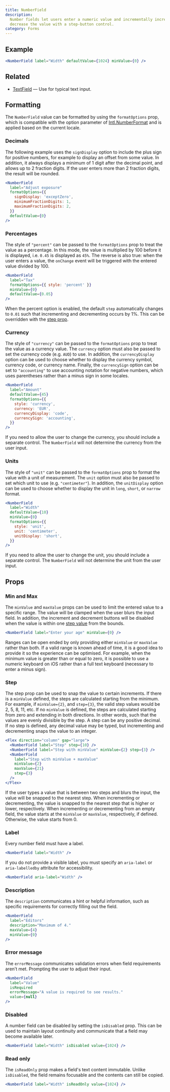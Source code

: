 ```yaml
---
title: NumberField
description:
  Number fields let users enter a numeric value and incrementally increase or
  decrease the value with a step-button control.
category: Forms
---
```


## Example

```jsx {% live=true %}
<NumberField label="Width" defaultValue={1024} minValue={0} />
```

## Related

- [TextField](/package/text-field) — Use for typical text input.

## Formatting

The `NumberField` value can be formatted by using the `formatOptions` prop,
which is compatible with the option parameter of
[Intl.NumberFormat](https://developer.mozilla.org/en-US/docs/Web/JavaScript/Reference/Global_Objects/NumberFormat)
and is applied based on the current locale.

### Decimals

The following example uses the `signDisplay` option to include the plus sign for
positive numbers, for example to display an offset from some value. In addition,
it always displays a minimum of 1 digit after the decimal point, and allows up
to 2 fraction digits. If the user enters more than 2 fraction digits, the result
will be rounded.

```jsx {% live=true %}
<NumberField
  label="Adjust exposure"
  formatOptions={{
    signDisplay: 'exceptZero',
    minimumFractionDigits: 1,
    maximumFractionDigits: 2,
  }}
  defaultValue={0}
/>
```

### Percentages

The style of `"percent"` can be passed to the `formatOptions` prop to treat the
value as a percentage. In this mode, the value is multiplied by 100 before it is
displayed, i.e. `0.45` is displayed as `45%`. The reverse is also true: when the
user enters a value, the `onChange` event will be triggered with the entered
value divided by 100.

```jsx {% live=true %}
<NumberField
  label="Tax"
  formatOptions={{ style: 'percent' }}
  minValue={0}
  defaultValue={0.05}
/>
```

When the percent option is enabled, the default `step` automatically changes to
`0.01` such that incrementing and decrementing occurs by 1%. This can be
overridden with the [step prop](#step).

### Currency

The style of `"currency"` can be passed to the `formatOptions` prop to treat the
value as a currency value. The `currency` option must also be passed to set the
currency code (e.g. `AUD`) to use. In addition, the `currencyDisplay` option can
be used to choose whether to display the currency symbol, currency code, or
currency name. Finally, the `currencySign` option can be set to `"accounting"`
to use accounting notation for negative numbers, which uses parentheses rather
than a minus sign in some locales.

```jsx {% live=true %}
<NumberField
  label="Amount"
  defaultValue={45}
  formatOptions={{
    style: 'currency',
    currency: 'EUR',
    currencyDisplay: 'code',
    currencySign: 'accounting',
  }}
/>
```

If you need to allow the user to change the currency, you should include a
separate control. The `NumberField` will not determine the currency from the
user input.

### Units

The style of `"unit"` can be passed to the `formatOptions` prop to format the
value with a unit of measurement. The `unit` option must also be passed to set
which unit to use (e.g. `"centimeter"`). In addition, the `unitDisplay` option
can be used to choose whether to display the unit in `long`, `short`, or
`narrow` format.

```jsx {% live=true %}
<NumberField
  label="Width"
  defaultValue={10}
  minValue={0}
  formatOptions={{
    style: 'unit',
    unit: 'centimeter',
    unitDisplay: 'short',
  }}
/>
```

If you need to allow the user to change the unit, you should include a separate
control. The `NumberField` will not determine the unit from the user input.

## Props

### Min and Max

The `minValue` and `maxValue` props can be used to limit the entered value to a
specific range. The value will be clamped when the user blurs the input field.
In addition, the increment and decrement buttons will be disabled when the value
is within one [step value](#step) from the bounds.

```jsx {% live=true %}
<NumberField label="Enter your age" minValue={0} />
```

Ranges can be open ended by only providing either `minValue` or `maxValue`
rather than both. If a valid range is known ahead of time, it is a good idea to
provide it so the experience can be optimised. For example, when the minimum
value is greater than or equal to zero, it is possible to use a numeric keyboard
on iOS rather than a full text keyboard (necessary to enter a minus sign).

### Step

The step prop can be used to snap the value to certain increments. If there is a
`minValue` defined, the steps are calculated starting from the minimum. For
example, if `minValue={2}`, and `step={3}`, the valid step values would be 2, 5,
8, 11, etc. If no `minValue` is defined, the steps are calculated starting from
zero and extending in both directions. In other words, such that the values are
evenly divisible by the step. A step can be any positive decimal. If no step is
defined, any decimal value may be typed, but incrementing and decrementing snaps
the value to an integer.

```jsx {% live=true %}
<Flex direction="column" gap="large">
  <NumberField label="Step" step={10} />
  <NumberField label="Step with minValue" minValue={2} step={3} />
  <NumberField
    label="Step with minValue + maxValue"
    minValue={2}
    maxValue={21}
    step={3}
  />
</Flex>
```

If the user types a value that is between two steps and blurs the input, the
value will be snapped to the nearest step. When incrementing or decrementing,
the value is snapped to the nearest step that is higher or lower, respectively.
When incrementing or decrementing from an empty field, the value starts at the
`minValue` or `maxValue`, respectively, if defined. Otherwise, the value starts
from 0.

### Label

Every number field must have a label.

```jsx {% live=true %}
<NumberField label="Width" />
```

If you do not provide a visible label, you must specify an `aria-label` or
`aria-labelledby` attribute for accessibility.

```jsx {% live=true %}
<NumberField aria-label="Width" />
```

### Description

The `description` communicates a hint or helpful information, such as specific
requirements for correctly filling out the field.

```jsx {% live=true %}
<NumberField
  label="Editors"
  description="Maximum of 4."
  maxValue={4}
  minValue={0}
/>
```

### Error message

The `errorMessage` communicates validation errors when field requirements aren’t
met. Prompting the user to adjust their input.

```jsx {% live=true %}
<NumberField
  label="Value"
  isRequired
  errorMessage="A value is required to see results."
  value={null}
/>
```

### Disabled

A number field can be disabled by setting the `isDisabled` prop. This can be
used to maintain layout continuity and communicate that a field may become
available later.

```jsx {% live=true %}
<NumberField label="Width" isDisabled value={1024} />
```

### Read only

The `isReadOnly` prop makes a field's text content immutable. Unlike
`isDisabled`, the field remains focusable and the contents can still be copied.

```jsx {% live=true %}
<NumberField label="Width" isReadOnly value={1024} />
```
